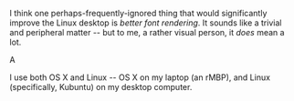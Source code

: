 

I think one perhaps-frequently-ignored thing that would significantly improve 
the Linux desktop is _better font rendering_. It sounds like a trivial and 
peripheral matter -- but to me, a rather visual person, it _does_ mean a lot. 

A


I use both OS X and Linux -- OS X on my laptop (an rMBP), and Linux 
(specifically, Kubuntu) on my desktop computer. 



